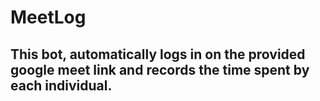 # MeetLog

## This bot, automatically logs in on the provided google meet link and records the time spent by each individual.
